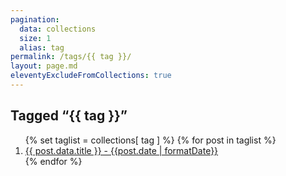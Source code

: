 ```yaml
---
pagination:
  data: collections
  size: 1
  alias: tag
permalink: /tags/{{ tag }}/
layout: page.md
eleventyExcludeFromCollections: true
---
```

## Tagged “{{ tag }}”

<ol>
{% set taglist = collections[ tag ] %}
{% for post in taglist %}
  <li>
    <a href="{{ post.url | url }}">
      {{ post.data.title }} - {{post.date | formatDate}}
    </a>
  </li>
{% endfor %}
</ol>